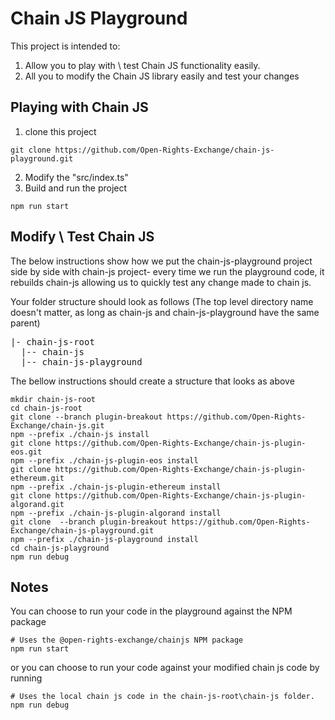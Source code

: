 

# Chain JS Playground

This project is intended to:
1. Allow you to play with \ test Chain JS functionality easily. 
2. All you to modify the Chain JS library easily and test your changes 


## Playing with Chain JS

1. clone this project 

```
git clone https://github.com/Open-Rights-Exchange/chain-js-playground.git
```

2. Modify the "src/index.ts"
3. Build and run the project 

```
npm run start
```

## Modify \ Test Chain JS

The below instructions show how we put the chain-js-playground project side by side with chain-js project- every time we run the playground code, it rebuilds chain-js allowing us to quickly test any change made to chain js.

Your folder structure should look as follows (The top level directory name doesn't matter, as long as chain-js and chain-js-playground have the same parent)
<pre>
|- chain-js-root  
  |-- chain-js  
  |-- chain-js-playground   
</pre>

The bellow instructions should create a structure that looks as above

```
mkdir chain-js-root
cd chain-js-root
git clone --branch plugin-breakout https://github.com/Open-Rights-Exchange/chain-js.git
npm --prefix ./chain-js install
git clone https://github.com/Open-Rights-Exchange/chain-js-plugin-eos.git
npm --prefix ./chain-js-plugin-eos install
git clone https://github.com/Open-Rights-Exchange/chain-js-plugin-ethereum.git
npm --prefix ./chain-js-plugin-ethereum install
git clone https://github.com/Open-Rights-Exchange/chain-js-plugin-algorand.git
npm --prefix ./chain-js-plugin-algorand install
git clone  --branch plugin-breakout https://github.com/Open-Rights-Exchange/chain-js-playground.git
npm --prefix ./chain-js-playground install
cd chain-js-playground
npm run debug
```

## Notes

You can choose to run your code in the playground against the NPM package 

```
# Uses the @open-rights-exchange/chainjs NPM package
npm run start
```

or you can choose to run your code against your modified chain js code by running 

```
# Uses the local chain js code in the chain-js-root\chain-js folder. 
npm run debug 
```